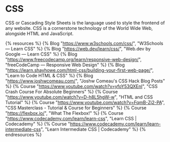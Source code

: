 # CSS

CSS or Cascading Style Sheets is the language used to style the frontend of any website. CSS is a cornerstone technology of the World Wide Web, alongside HTML and JavaScript.

{% resources %}
  {% Blog "https://www.w3schools.com/css/", "W3Schools — Learn CSS" %}
  {% Blog "https://web.dev/learn/css/", "Web.dev by Google — Learn CSS" %}
  {% Blog "https://www.freecodecamp.org/learn/responsive-web-design/", "freeCodeCamp — Responsive Web Design" %}
  {% Blog "https://learn.shayhowe.com/html-css/building-your-first-web-page/", "Learn to Code HTML & CSS" %}
  {% Blog "https://www.joshwcomeau.com/", "Joshw Comeau's CSS Hack Blog Posts" %}
  {% Course "https://www.youtube.com/watch?v=yfoY53QXEnI", "CSS Crash Course For Absolute Beginners" %}
  {% Course "https://www.youtube.com/watch?v=D-h8L5hgW-w", "HTML and CSS Tutorial" %}
  {% Course "https://www.youtube.com/watch?v=FqmB-Zj2-PA", "CSS Masterclass - Tutorial & Course for Beginners" %}
  {% Course "https://flexbox.io/", "What The Flexbox!" %}
  {% Course "https://www.codecademy.com/learn/learn-css", "Learn CSS | Codecademy" %}
  {% Course "https://www.codecademy.com/learn/learn-intermediate-css", "Learn Intermediate CSS | Codecademy" %}
{% endresources %}
